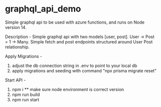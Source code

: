 # graphql_api_demo
Simple graphql api to be used with azure functions, and runs on Node version 14. 

Description -
Simple graphql api with two models [user, post]. User -> Post = 1 -> Many.
Simple fetch and post endpoints structured around User Post relationship.

Apply Migrations -
1) adjust the db connection string in .env to point to your local db
2) apply migrations and seeding with command "npx prisma migrate reset" 

Start API -
1)  npm i               ** make sure node environment is correct version
2)  npm run build
3)  npm run start

